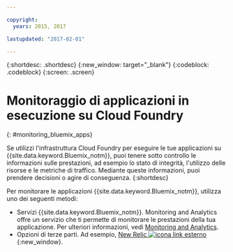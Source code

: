 ```yaml
---

copyright:
  years: 2015, 2017

lastupdated: "2017-02-01"

---
```



{:shortdesc: .shortdesc}
{:new_window: target="_blank"}
{:codeblock: .codeblock}
{:screen: .screen}


# Monitoraggio di applicazioni in esecuzione su Cloud Foundry
{: #monitoring_bluemix_apps}

Se utilizzi l'infrastruttura Cloud Foundry per eseguire le tue applicazioni su {{site.data.keyword.Bluemix_notm}}, puoi tenere sotto controllo le informazioni sulle prestazioni, ad esempio lo stato di integrità, l'utilizzo delle risorse e le metriche di traffico. Mediante queste informazioni, puoi prendere decisioni o agire di conseguenza.
{:shortdesc}

Per monitorare le applicazioni {{site.data.keyword.Bluemix_notm}}, utilizza uno dei seguenti metodi:

* Servizi {{site.data.keyword.Bluemix_notm}}. Monitoring and Analytics offre un servizio che ti permette di monitorare le prestazioni della tua applicazione. Per ulteriori informazioni, vedi [Monitoring and Analytics](/docs/services/monana/index.html#gettingstartedtemplate).
* Opzioni di terze parti. Ad esempio, [New Relic
![icona link esterno](../../icons/launch-glyph.svg)](http://newrelic.com/){:new_window}.
